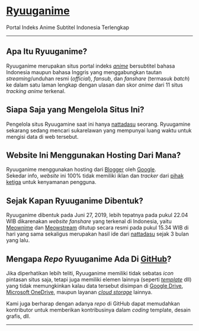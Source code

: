 <html>
    <head>
        <strong><a href="https://ryuuganime.blogspot.com"><h1>Ryuuganime</h1></a></strong>
            <p>Portal Indeks Anime Subtitel Indonesia Terlengkap</p>
        <hr>
    </head>
    <body>
        <h2>Apa Itu <strong>Ryuuganime</strong>?</h2>
            <p>Ryuuganime merupakan situs portal indeks <em><a href="https://id.wikipedia.org/wiki/Anime">anime</a></em> bersubtitel bahasa Indonesia maupun bahasa Inggris yang menggabungkan tautan <em>streaming</em>/unduhan resmi (<em>official</em>), <em>fansub</em>, dan <em>fanshare</em> (termasuk <em>batch</em>) ke dalam satu laman lengkap dengan ulasan dan skor <em>anime</em> dari 11 situs <em>tracking anime</em> terkenal.</p>
        <h2>Siapa Saja yang Mengelola Situs Ini?</h2>
            <p>Pengelola situs Ryuugamine saat ini hanya <a href="https://github.com/nattadasu/Personal">nattadasu</a> seorang. Ryuugamine sekarang sedang mencari sukarelawan yang mempunyai luang waktu untuk mengisi data di web tersebut.</p>
        <h2>Website Ini Menggunakan Hosting Dari Mana?</h2>
            <p>Ryuuganime menggunakan hosting dari <a href="https://blogger.com">Blogger</a> oleh <a href="https://google.com">Google</a>.<br>Sekedar info, <em>website</em> ini 100% tidak memiliki iklan dan <em>tracker</em> dari <a href="https://en.wikipedia.org/wiki/Third-party_source">pihak ketiga</a> untuk kenyamanan pengguna.
        <h2>Sejak Kapan <strong>Ryuuganime</strong> Dibentuk?</h2>
            <p>Ryuuganime dibentuk pada Juni 27, 2019, lebih tepatnya pada pukul 22.04 WIB dikarenakan <em>website fanshare</em> yang terkenal di Indonesia, yaitu <a href="https://meownime.com">Meownime</a> dan <a href="https://meowstream.com">Meowstream</a> ditutup secara resmi pada pukul 15.34 WIB di hari yang sama sekaligus merupakan hasil ide dari <a href="https://github.com/nattadasu/Personal">nattadasu</a> sejak 3 bulan yang lalu.</p>
        <h2>Mengapa <em>Repo</em> <strong>Ryuuganime</strong> Ada Di <a href="https://github.com">GitHub</a>?</h2>
            <p>Jika diperhatikan lebih teliti, Ryuuganime memiliki tidak sebatas <em>icon</em> pintasan situs saja, tetapi juga memiliki elemen lainnya (seperti <em><a href="https://github.com/nattadasu/Ryuuganime/blob/master/Templates/Template%20Blogger.xml">template</a></em> dll) yang tidak memungkinkan kalau data tersebut disimpan di <a href="https://www.google.com/drive/">Google Drive</a>, <a href="https://onedrive.live.com/OneDrive">Microsoft OneDrive</a>, maupun layanan <a href="https://id.wikipedia.org/wiki/Penyimpanan_awan"><em>cloud storage</em></a> lainnya.</p>
            <p>Kami juga berharap dengan adanya <em>repo</em> di GitHub dapat memudahkan kontributor untuk memberikan kontribusinya dalam <em>coding</em> template, desain grafis, dll.</p>
        <hr>
    </body>
</html>